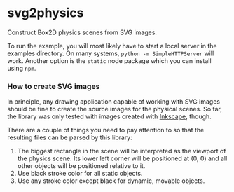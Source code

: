 # svg2physics

Construct Box2D physics scenes from SVG images.

To run the example, you will most likely have to start a local server in the examples directory. On many systems, `python -m SimpleHTTPServer` will work. Another option is the `static` node package which you can install using `npm`.

### How to create SVG images

In principle, any drawing application capable of working with SVG images should be fine to create the source images for the physical scenes. So far, the library was only tested with images created with [Inkscape](https://inkscape.org/en/), though.

There are a couple of things you need to pay attention to so that the resulting files can be parsed by this library:

1. The biggest rectangle in the scene will be interpreted as the viewport of the physics scene. Its lower left corner will be positioned at (0, 0) and all other objects will be positioned relative to it.
2. Use black stroke color for all static objects.
3. Use any stroke color except black for dynamic, movable objects.

